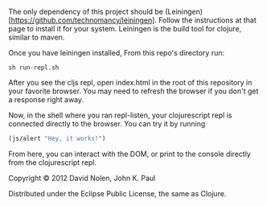 The only dependency of this project should be (Leiningen)[https://github.com/technomancy/leiningen]. Follow the instructions at that page to install it for your system. Leiningen is the build tool for clojure, similar to maven. 

Once you have leiningen installed, From this repo's directory run:

```shell
sh run-repl.sh
```

After you see the cljs repl, open index.html in the root of this repository in your favorite browser. You may need to refresh the browser if you don't get a response right away.

Now, in the shell where you ran repl-listen, your clojurescript repl is connected directly to the browser. You can try it by running

```clojure
(js/alert "Hey, it works!")
```

From here, you can interact with the DOM, or print to the console directly from the clojurescript repl.

Copyright © 2012 David Nolen, John K. Paul

Distributed under the Eclipse Public License, the same as Clojure.
